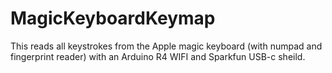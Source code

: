 # MagicKeyboardKeymap
This reads all keystrokes from the Apple magic keyboard (with numpad and fingerprint reader) with an Arduino R4 WIFI and Sparkfun USB-c sheild. 
